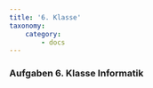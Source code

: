 ```yaml
---
title: '6. Klasse'
taxonomy:
    category:
        - docs
---
```


### Aufgaben 6. Klasse Informatik